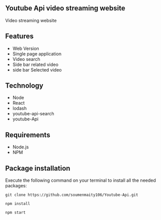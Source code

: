 ##  Youtube Api video streaming website

Video streaming website

## Features
- Web Version 
- Single page application
- Video search 
- Side bar related video
- side bar Selected video
## Technology
- Node
- React
- lodash
- youtube-api-search
- youtube-Api

## Requirements
- Node.js
- NPM

## Package installation
Execute the following command on your terminal to install all the needed packages:
```
git clone https://github.com/soumenmaity106/Youtube-Api.git

npm install

npm start

```


